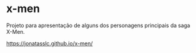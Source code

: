 # x-men
Projeto para apresentação de alguns dos personagens principais da saga X-Men.

https://jonatasslc.github.io/x-men/
